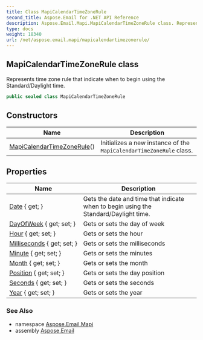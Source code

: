 ```yaml
---
title: Class MapiCalendarTimeZoneRule
second_title: Aspose.Email for .NET API Reference
description: Aspose.Email.Mapi.MapiCalendarTimeZoneRule class. Represents time zone rule that indicate when to begin using the Standard/Daylight time
type: docs
weight: 18340
url: /net/aspose.email.mapi/mapicalendartimezonerule/
---
```

## MapiCalendarTimeZoneRule class

Represents time zone rule that indicate when to begin using the Standard/Daylight time.

```csharp
public sealed class MapiCalendarTimeZoneRule
```

## Constructors

| Name | Description |
| --- | --- |
| [MapiCalendarTimeZoneRule](mapicalendartimezonerule/)() | Initializes a new instance of the `MapiCalendarTimeZoneRule` class. |

## Properties

| Name | Description |
| --- | --- |
| [Date](../../aspose.email.mapi/mapicalendartimezonerule/date/) { get; } | Gets the date and time that indicate when to begin using the Standard/Daylight time. |
| [DayOfWeek](../../aspose.email.mapi/mapicalendartimezonerule/dayofweek/) { get; set; } | Gets or sets the day of week |
| [Hour](../../aspose.email.mapi/mapicalendartimezonerule/hour/) { get; set; } | Gets or sets the hour |
| [Milliseconds](../../aspose.email.mapi/mapicalendartimezonerule/milliseconds/) { get; set; } | Gets or sets the milliseconds |
| [Minute](../../aspose.email.mapi/mapicalendartimezonerule/minute/) { get; set; } | Gets or sets the minutes |
| [Month](../../aspose.email.mapi/mapicalendartimezonerule/month/) { get; set; } | Gets or sets the month |
| [Position](../../aspose.email.mapi/mapicalendartimezonerule/position/) { get; set; } | Gets or sets the day position |
| [Seconds](../../aspose.email.mapi/mapicalendartimezonerule/seconds/) { get; set; } | Gets or sets the seconds |
| [Year](../../aspose.email.mapi/mapicalendartimezonerule/year/) { get; set; } | Gets or sets the year |

### See Also

* namespace [Aspose.Email.Mapi](../../aspose.email.mapi/)
* assembly [Aspose.Email](../../)


